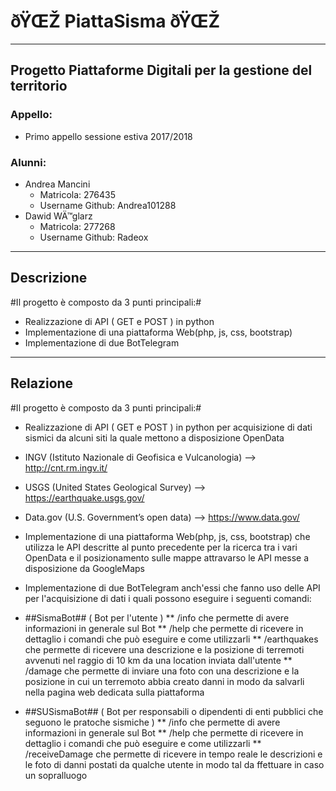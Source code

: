 # ðŸŒŽ PiattaSisma ðŸŒŽ #

-----------------------------------------------------

## Progetto Piattaforme Digitali per la gestione del territorio ##

### Appello: ###
* Primo appello sessione estiva 2017/2018

### Alunni: ###
* Andrea Mancini
  * Matricola: 276435
  * Username Github: Andrea101288
* Dawid WÄ™glarz
  * Matricola: 277268
  * Username Github: Radeox

-----------------------------------------------------

## Descrizione ##
#Il progetto è composto da 3 punti principali:#
* Realizzazione di API ( GET e POST ) in python 
* Implementazione di una piattaforma Web(php, js, css, bootstrap)
* Implementazione di due BotTelegram 
-----------------------------------------------------

## Relazione ##
#Il progetto è composto da 3 punti principali:#
* Realizzazione di API ( GET e POST ) in python per acquisizione di dati sismici da alcuni siti la quale mettono a disposizione OpenData
 * INGV (Istituto Nazionale di Geofisica e Vulcanologia) --> http://cnt.rm.ingv.it/
 * USGS (United States Geological Survey) --> https://earthquake.usgs.gov/
 * Data.gov (U.S. Government’s open data) --> https://www.data.gov/

* Implementazione di una piattaforma Web(php, js, css, bootstrap) che utilizza le API descritte al punto precedente per la ricerca tra i vari OpenData e il posizionamento sulle mappe attravarso le API messe a disposizione da GoogleMaps

* Implementazione di due BotTelegram anch'essi che fanno uso delle API per l'acquisizione di dati i quali possono eseguire i seguenti comandi:
* ##SismaBot## ( Bot per l'utente )
** /info che permette di avere informazioni in generale sul Bot
** /help che permette di ricevere in dettaglio i comandi che può eseguire e come utilizzarli
** /earthquakes che permette di ricevere una descrizione e la posizione di terremoti avvenuti nel raggio di 10 km da una location inviata dall'utente
** /damage che permette di inviare una foto con una descrizione e la posizione in cui un terremoto abbia creato danni in modo da salvarli nella pagina web dedicata sulla piattaforma

* ##SUSismaBot## ( Bot per responsabili o dipendenti di enti pubblici che seguono le pratoche sismiche )
** /info che permette di avere informazioni in generale sul Bot
** /help che permette di ricevere in dettaglio i comandi che può eseguire e come utilizzarli
** /receiveDamage che permette di ricevere in tempo reale le descrizioni e le foto di danni postati da qualche utente in modo tal da ffettuare in caso un sopralluogo
